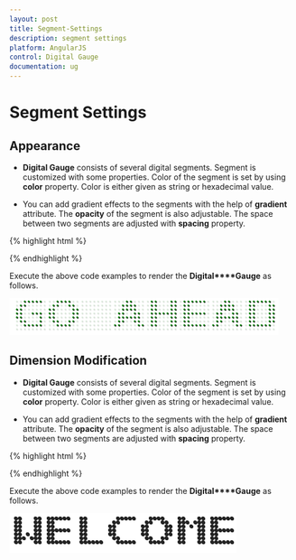 ```yaml
---
layout: post
title: Segment-Settings
description: segment settings
platform: AngularJS
control: Digital Gauge
documentation: ug
---
```


# Segment Settings

## Appearance

* **Digital Gauge** consists of several digital segments. Segment is customized with some properties. Color of the segment is set by using **color** property. Color is either given as string or hexadecimal value. 

* You can add gradient effects to the segments with the help of **gradient** attribute. The **opacity** of the segment is also adjustable. The space between two segments are adjusted with **spacing** property.

{% highlight html %}

<html xmlns="http://www.w3.org/1999/xhtml" lang="en" ng-app="DigitalGaugeApp">
    <head>
        <title>Essential Studio for AngularJS: DigitalGauge</title>
        <!--CSS and Script file References -->
    </head>
    <body ng-controller="DigitalGaugeCtrl">
        <div id="digitalframe">
                 <ej-digitalgauge >
                 <e-items>
                 <e-item e-value="GO AHEAD" e-segmentsettings-color="green" e-segmentsettings-spacing="4" 
                 e-segmentsettings-opacity="0.1">
                 </e-item>
                 </e-items>
                 </ej-digitalgauge>
        </div>
        <script>
        angular.module('DigitalGaugeApp', ['ejangular'])
        .controller('DigitalGaugeCtrl', function ($scope) {
         });
    </script>
    </body>
</html>


{% endhighlight %}

Execute the above code examples to render the **Digital****Gauge** as follows.

![](Segment-Settings_images/Segment-Settings_img1.png)

## Dimension Modification

* **Digital Gauge** consists of several digital segments. Segment is customized with some properties. Color of the segment is set by using **color** property. Color is either given as string or hexadecimal value. 

* You can add gradient effects to the segments with the help of **gradient** attribute. The **opacity** of the segment is also adjustable. The space between two segments are adjusted with **spacing** property.


{% highlight html %}

<html xmlns="http://www.w3.org/1999/xhtml" lang="en" ng-app="DigitalGaugeApp">
    <head>
        <title>Essential Studio for AngularJS: DigitalGauge</title>
        <!--CSS and Script file References -->
    </head>
    <body ng-controller="DigitalGaugeCtrl">
        <div id="digitalframe">
                 <ej-digitalgauge >
                 <e-items>
                 <e-item e-value="WELCOME" e-segmentsettings-length="3" e-segmentsettings-width="3" >
                 </e-item>
                 </e-items>
                 </ej-digitalgauge>
        </div>
        <script>
        angular.module('DigitalGaugeApp', ['ejangular'])
        .controller('DigitalGaugeCtrl', function ($scope) {
         });
    </script>
    </body>
</html>


{% endhighlight %}



Execute the above code examples to render the **Digital****Gauge** as follows.

![](Segment-Settings_images/Segment-Settings_img2.png)

